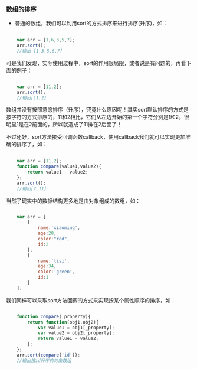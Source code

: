 ### 数组的排序

* 普通的数组，我们可以利用sort的方式排序来进行排序(升序)，如：

``` javascript
	
	var arr = [1,6,3,5,7];
	arr.sort();
	//输出 [1,3,5,6,7]

```

可是我们发现，实际使用过程中，sort的作用很局限，或者说是有问题的，再看下面的例子：

``` javascript

	var arr = [11,2];
	arr.sort();
	//输出[11,2]

```

数组并没有按照意愿排序（升序），究竟什么原因呢！其实sort默认排序的方式是按字符的方式排序的，11和2相比，它们从左边开始的第一个字符分别是1和2，很明显1是在2前面的，所以就造成了11排在2后面了！

不过还好，sort方法接受回调函数callback，使用callback我们就可以实现更加准确的排序了，如：

``` javascript
	
	var arr = [11,2];
	function compare(value1,value2){
		return value1 - value2;
	};
	arr.sort();
	//输出[2,11]

```


当然了现实中的数据结构更多地是由对象组成的数组，如：

``` javascript

	var arr = [
		{
			name:'xiaoming',
			age:28,
			color:"red",
			id:2
		},
		{
			name:'lisi',
			age:34,
			color:'green',
			id:1
		}
	];

```

我们同样可以采取sort方法回调的方式来实现按某个属性顺序的排序，如：

``` javascript

	function compare(_property){
		return function(obj1,obj2){
			var value1 = obj1[_property];
			var value2 = obj2[_property];
			return value1 - value2;
		};
	};
	arr.sort(compare('id'));
	//输出按id升序的对象数组

```

